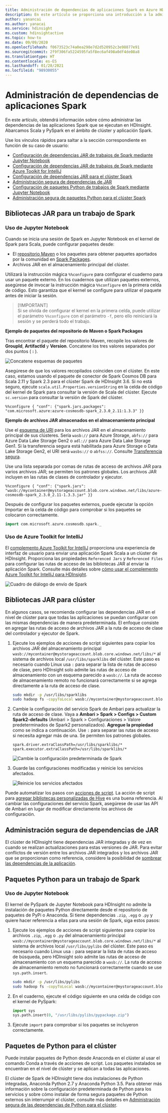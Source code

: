 ```yaml
---
title: Administración de dependencias de aplicaciones Spark en Azure HDInsight
description: En este artículo se proporciona una introducción a la administración de dependencias de Spark en un clúster de HDInsight Spark para aplicaciones PySpark y Scala.
author: yanancai
ms.author: yanacai
ms.service: hdinsight
ms.custom: hdinsightactive
ms.topic: how-to
ms.date: 09/09/2020
ms.openlocfilehash: f0673523c74a0ea298e7d2d520952c3e98877e91
ms.sourcegitcommit: 2f9f306fa5224595fa5f8ec6af498a0df4de08a8
ms.translationtype: HT
ms.contentlocale: es-ES
ms.lasthandoff: 01/28/2021
ms.locfileid: "98930055"
---
```

# <a name="manage-spark-application-dependencies"></a>Administración de dependencias de aplicaciones Spark

En este artículo, obtendrá información sobre cómo administrar las dependencias de las aplicaciones Spark que se ejecutan en HDInsight. Abarcamos Scala y PySpark en el ámbito de clúster y aplicación Spark.

Use los vínculos rápidos para saltar a la sección correspondiente en función de su caso de usuario:
* [Configuración de dependencias JAR de trabajos de Spark mediante Jupyter Notebook](#use-jupyter-notebook)
* [Configuración de dependencias JAR de trabajos de Spark mediante Azure Toolkit for IntelliJ](#use-azure-toolkit-for-intellij)
* [Configuración de dependencias JAR para el clúster Spark](#jar-libs-for-cluster)
* [Administración segura de dependencias de JAR](#safely-manage-jar-dependencies)
* [Configuración de paquetes Python de trabajos de Spark mediante Jupyter Notebook](#use-jupyter-notebook-1)
* [Administración segura de paquetes Python para el clúster Spark](#python-packages-for-cluster)

## <a name="jar-libs-for-one-spark-job"></a>Bibliotecas JAR para un trabajo de Spark
### <a name="use-jupyter-notebook"></a>Uso de Jupyter Notebook
Cuando se inicia una sesión de Spark en Jupyter Notebook en el kernel de Spark para Scala, puede configurar paquetes desde:

* El [repositorio Maven](https://search.maven.org/) o los paquetes para obtener paquetes aportados por la comunidad en [Spark Packages](https://spark-packages.org/).
* Archivos JAR en el almacenamiento principal del clúster.

Utilizará la instrucción mágica `%%configure` para configurar el cuaderno para usar un paquete externo. En los cuadernos que utilizan paquetes externos, asegúrese de invocar la instrucción mágica `%%configure` en la primera celda de código. Esto garantiza que el kernel se configure para utilizar el paquete antes de iniciar la sesión.

>
>[!IMPORTANT]  
>Si se olvida de configurar el kernel en la primera celda, puede utilizar el parámetro `%%configure` con el parámetro `-f`, pero ello reiniciará la sesión y se perderá todo el trabajo.

**Ejemplo de paquetes del repositorio de Maven o Spark Packages**

Tras encontrar el paquete del repositorio Maven, recopile los valores de **GroupId**, **ArtifactId** y **Version**. Concatene los tres valores separados por dos puntos ( **:** ).

   ![Concatene esquemas de paquetes](./media/apache-spark-manage-dependencies/spark-package-schema.png "Concatene esquemas de paquetes")

Asegúrese de que los valores recopilados coinciden con el clúster. En este caso, estamos usando el paquete de conector de Spark Cosmos DB para Scala 2.11 y Spark 2.3 para el clúster Spark de HDInsight 3.6. Si no está seguro, ejecute `scala.util.Properties.versionString` en la celda de código del kernel de Spark para consultar la versión de Scala del clúster. Ejecute `sc.version` para consultar la versión de Spark del clúster.

```
%%configure { "conf": {"spark.jars.packages": "com.microsoft.azure:azure-cosmosdb-spark_2.3.0_2.11:1.3.3" }}
```

**Ejemplo de archivos JAR almacenados en el almacenamiento principal**

Use el [esquema de URI](../hdinsight-hadoop-linux-information.md#URI-and-scheme) para los archivos JAR en el almacenamiento principal de sus clústeres. Sería `wasb://` para Azure Storage, `abfs://` para Azure Data Lake Storage Gen2 o `adl://` para Azure Data Lake Storage Gen1. Si la transferencia segura está habilitada para Azure Storage o Data Lake Storage Gen2, el URI será `wasbs://` o `abfss://`. Consulte [Transferencia segura](../../storage/common/storage-require-secure-transfer.md).

Use una lista separada por comas de rutas de acceso de archivos JAR para varios archivos JAR; se permiten los patrones globales. Los archivos JAR incluyen en las rutas de clases de controlador y ejecutor.

```
%%configure { "conf": {"spark.jars": "wasb://mycontainer@mystorageaccount.blob.core.windows.net/libs/azure-cosmosdb-spark_2.3.0_2.11-1.3.3.jar" }}
```

Después de configurar los paquetes externos, puede ejecutar la opción Importar en la celda de código para comprobar si los paquetes se colocaron correctamente.

```scala
import com.microsoft.azure.cosmosdb.spark._
```

### <a name="use-azure-toolkit-for-intellij"></a>Uso de Azure Toolkit for IntelliJ
El [complemento Azure Toolkit for IntelliJ](./apache-spark-intellij-tool-plugin.md) proporciona una experiencia de interfaz de usuario para enviar una aplicación Spark Scala a un clúster de HDInsight. Proporciona las propiedades `Referenced Jars` y `Referenced Files` para configurar las rutas de acceso de las bibliotecas JAR al enviar la aplicación Spark. Consulte más detalles sobre [cómo usar el complemento Azure Toolkit for IntelliJ para HDInsight](./apache-spark-intellij-tool-plugin.md#run-a-spark-scala-application-on-an-hdinsight-spark-cluster).

![Cuadro de diálogo de envío de Spark](./media/apache-spark-intellij-tool-plugin/hdi-submit-spark-app-02.png)

## <a name="jar-libs-for-cluster"></a>Bibliotecas JAR para clúster
En algunos casos, se recomienda configurar las dependencias JAR en el nivel de clúster para que todas las aplicaciones se puedan configurar con las mismas dependencias de manera predeterminada. El enfoque consiste en agregar las rutas de acceso de archivos JAR a la ruta de acceso de clase del controlador y ejecutor de Spark.

1. Ejecute los ejemplos de acciones de script siguientes para copiar los archivos JAR del almacenamiento principal `wasb://mycontainer@mystorageaccount.blob.core.windows.net/libs/*` al sistema de archivos local `/usr/libs/sparklibs` del clúster. Este paso es necesario cuando Linux usa `:` para separar la lista de rutas de acceso de clase, pero HDInsight solo admite las rutas de acceso de almacenamiento con un esquema parecido a `wasb://`. La ruta de acceso de almacenamiento remoto no funcionará correctamente si se agrega directamente a la ruta de acceso de clase.

    ```bash
    sudo mkdir -p /usr/libs/sparklibs
    sudo hadoop fs -copyToLocal wasb://mycontainer@mystorageaccount.blob.core.windows.net/libs/*.* /usr/libs/sparklibs
    ```

2. Cambie la configuración del servicio Spark de Ambari para actualizar la ruta de acceso de clase. Vaya a **Ambari > Spark > Configs > Custom Spark2-defaults** (Ambari > Spark > Configuraciones > Valore predeterminados de Spark2 personalizados). **Agregue la propiedad** como se indica a continuación. Use `:` para separar las rutas de acceso si necesita agregar más de una. Se permiten los patrones globales.

    ```
    spark.driver.extraClassPath=/usr/libs/sparklibs/*
    spark.executor.extraClassPath=/usr/libs/sparklibs/*
    ```

   ![Cambie la configuración predeterminada de Spark](./media/apache-spark-manage-dependencies/change-spark-default-config.png "Cambie la configuración predeterminada de Spark")

3. Guarde las configuraciones modificadas y reinicie los servicios afectados.

   ![Reinicie los servicios afectados](./media/apache-spark-manage-dependencies/restart-impacted-services.png "Reinicie los servicios afectados")

Puede automatizar los pasos con [acciones de script](../hdinsight-hadoop-customize-cluster-linux.md). La acción de script para [agregar bibliotecas personalizadas de Hive](https://hdiconfigactions.blob.core.windows.net/linuxsetupcustomhivelibsv01/setup-customhivelibs-v01.sh) es una buena referencia. Al cambiar las configuraciones del servicio Spark, asegúrese de usar las API de Ambari en lugar de modificar directamente los archivos de configuración. 

## <a name="safely-manage-jar-dependencies"></a>Administración segura de dependencias de JAR
El clúster de HDInsight tiene dependencias JAR integradas y de vez en cuando se realizan actualizaciones para estas versiones de JAR. Para evitar conflictos de versión entre los archivos JAR integrados y los archivos JAR que se proporcionan como referencia, considere la posibilidad de [sombrear las dependencias de la aplicación](./safely-manage-jar-dependency.md).

## <a name="python-packages-for-one-spark-job"></a>Paquetes Python para un trabajo de Spark
### <a name="use-jupyter-notebook"></a>Uso de Jupyter Notebook
El kernel de PySpark de Jupyter Notebook para HDInsight no admite la instalación de paquetes Python directamente desde el repositorio de paquetes de PyPi o Anaconda. Si tiene dependencias `.zip`, `.egg` o `.py` y quiere hacer referencia a ellas para una sesión de Spark, siga estos pasos:

1. Ejecute los ejemplos de acciones de script siguientes para copiar los archivos `.zip`, `.egg` o `.py` del almacenamiento principal `wasb://mycontainer@mystorageaccount.blob.core.windows.net/libs/*` al sistema de archivos local `/usr/libs/pylibs` del clúster. Este paso es necesario cuando Linux usa `:` para separar la lista de rutas de acceso de búsqueda, pero HDInsight solo admite las rutas de acceso de almacenamiento con un esquema parecido a `wasb://`. La ruta de acceso de almacenamiento remoto no funcionará correctamente cuando se use `sys.path.insert`.

    ```bash
    sudo mkdir -p /usr/libs/pylibs
    sudo hadoop fs -copyToLocal wasb://mycontainer@mystorageaccount.blob.core.windows.net/libs/*.* /usr/libs/pylibs
    ```

2. En el cuaderno, ejecute el código siguiente en una celda de código con el kernel de PySpark:

   ```python
   import sys
   sys.path.insert(0, "/usr/libs/pylibs/pypackage.zip")
   ```

3. Ejecute `import` para comprobar si los paquetes se incluyeron correctamente.  

## <a name="python-packages-for-cluster"></a>Paquetes de Python para el clúster
Puede instalar paquetes de Python desde Anaconda en el clúster al usar el comando Conda a través de acciones de script. Los paquetes instalados se encuentran en el nivel de clúster y se aplican a todas las aplicaciones. 

El clúster de Spark de HDInsight tiene dos instalaciones de Python integradas, Anaconda Python 2.7 y Anaconda Python 3.5. Para obtener más información sobre la configuración predeterminada de Python para los servicios y sobre cómo instalar de forma segura paquetes de Python externos sin interrumpir el clúster, consulte más detalles en [Administración segura de las dependencias de Python para el clúster](./apache-spark-python-package-installation.md).

